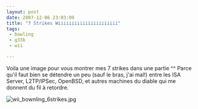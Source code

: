 ```yaml
---
layout: post
date: 2007-12-06 23:03:09
title: "7 Strikes Wiiiiiiiiiiiiiiiiiiiiii"
tags:
 - bowling
 - g33k
 - wii

---
```


Voila une image pour vous montrer mes 7 strikes dans une partie ^^ Parce qu'il faut bien se détendre un peu (sauf le bras, j'ai mal!) entre les ISA Server, L2TP/IPSec, OpenBSD, et autres machines du diable qui me donnent du fil à retordre.

![wii_bownling_6strikes.jpg](http://static.zenithar.org/wp-content/uploads/wii_bownling_6strikes.jpg)
